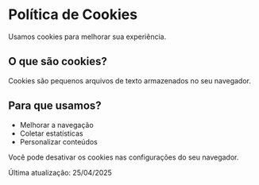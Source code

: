 # Política de Cookies

Usamos cookies para melhorar sua experiência.

## O que são cookies?
Cookies são pequenos arquivos de texto armazenados no seu navegador.

## Para que usamos?
- Melhorar a navegação
- Coletar estatísticas
- Personalizar conteúdos

Você pode desativar os cookies nas configurações do seu navegador.

Última atualização: 25/04/2025
